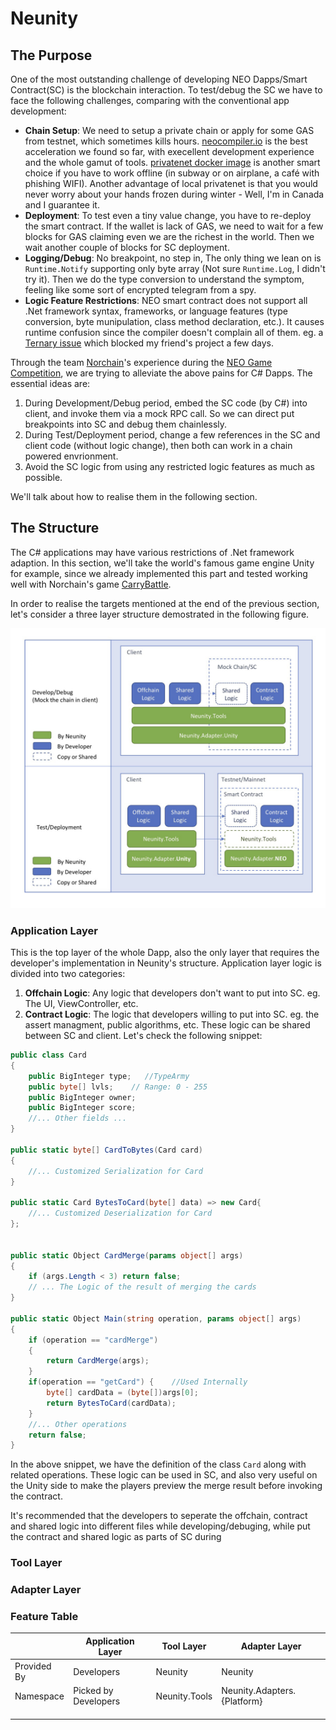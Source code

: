 # Neunity

## The Purpose

One of the most outstanding challenge of developing NEO Dapps/Smart Contract(SC) is the blockchain interaction. To test/debug the SC we have to face the following challenges, comparing with the conventional app development:

* **Chain Setup**: We need to setup a private chain or apply for some GAS from testnet, which sometimes kills hours. [neocompiler.io](neocompiler.io) is the best acceleration we found so far, with execellent development experience and the whole gamut of tools. [privatenet docker image](https://github.com/CityOfZion/neo-privatenet-docker) is another smart choice if you have to work offline (in subway or on airplane, a café with phishing WIFI). Another advantage of local privatenet is that you would never worry about your hands frozen during winter - Well, I'm in Canada and I guarantee it.
* **Deployment**: To test even a tiny value change, you have to re-deploy the smart contract. If the wallet is lack of GAS, we need to wait for a few blocks for GAS claiming even we are the richest in the world. Then we wait another couple of blocks for SC deployment. 
* **Logging/Debug**: No breakpoint, no step in, The only thing we lean on is `Runtime.Notify` supporting only byte array (Not sure `Runtime.Log`, I didn't try it). Then we do the type conversion to understand the symptom, feeling like some sort of encrypted telegram from a spy.
* **Logic Feature Restrictions**: NEO smart contract does not support all .Net framework syntax, frameworks, or language features (type conversion, byte munipulation, class method declaration, etc.). It causes runtime confusion since the compiler doesn't complain all of them. eg. a [Ternary issue](https://github.com/NeoResearch/learning-examples/blob/master/BadExamples.md) which blocked my friend's project a few days.



Through the team [Norchain](http://norchain.io/home/)'s experience during the [NEO Game Competition](http://neo.game/), we are trying to alleviate the above pains for C# Dapps. The essential ideas are:

1. During Development/Debug period, embed the SC code (by C#) into client, and invoke them via a mock RPC call. So we can direct put breakpoints into SC and debug them chainlessly. 
2. During Test/Deployment period, change a few references in the SC and client code (without logic change), then both can work in a chain powered envrionment.
3. Avoid the SC logic from using any restricted logic features as much as possible.

We'll talk about how to realise them in the following section.



## The Structure

The C# applications may have various restrictions of .Net framework adaption. In this section, we'll take the world's famous game engine Unity for example, since we already implemented this part and tested working well with Norchain's game [CarryBattle](http://norchain.io/home/carrybattle.html). 

In order to realise the targets mentioned at the end of the previous section, let's consider a three layer structure demostrated in the following figure. 

![NeunityStructure](pics/NeunityStructure.jpg)

### Application Layer

This is the top layer of the whole Dapp, also the only layer that requires the developer's implementation in Neunity's structure. Application layer logic is divided into two categories:

1. **Offchain Logic**: Any logic that developers don't want to put into SC. eg. The UI, ViewController, etc.
2. **Contract Logic**: The logic that developers willing to put into SC. eg. the assert managment, public algorithms, etc. These logic can be shared between SC and client. Let's check the following snippet: 

```csharp
public class Card
{
    public BigInteger type;   //TypeArmy
    public byte[] lvls;    // Range: 0 - 255
    public BigInteger owner;
    public BigInteger score;
    //... Other fields ... 
}

public static byte[] CardToBytes(Card card)
{
    //... Customized Serialization for Card
}

public static Card BytesToCard(byte[] data) => new Card{
    //... Customized Deserialization for Card
};


public static Object CardMerge(params object[] args)
{
    if (args.Length < 3) return false;
    // ... The Logic of the result of merging the cards
}

public static Object Main(string operation, params object[] args)
{
    if (operation == "cardMerge")
    {
        return CardMerge(args);
    }
    if(operation == "getCard") {	//Used Internally
        byte[] cardData = (byte[])args[0];
        return BytesToCard(cardData);
    }
	//... Other operations
    return false;
}

```

In the above snippet, we have the definition of the class `Card` along with related operations. These logic can be used in SC, and also very useful on the Unity side to make the players preview the merge result before invoking the contract.

It's recommended that the developers to seperate the offchain, contract and shared logic into different files while developing/debuging, while put the contract and shared logic as parts of SC during 



### Tool Layer



### Adapter Layer



### Feature Table



|             | Application Layer    | Tool Layer    | Adapter Layer               |
| ----------- | -------------------- | ------------- | --------------------------- |
| Provided By | Developers           | Neunity       | Neunity                     |
| Namespace   | Picked by Developers | Neunity.Tools | Neunity.Adapters.{Platform} |
|             |                      |               |                             |
|             |                      |               |                             |
|             |                      |               |                             |




